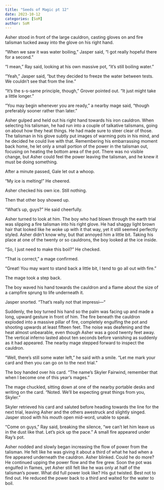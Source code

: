 ```yaml
---
title: "Seeds of Magic pt 12"
date: 2023-10-12
categories: [SoM]
author: SoM
---
```


Asher stood in front of the large cauldron, casting gloves on and fire talisman tucked away into the glove on his right hand.

“When we saw it was water boiling,” Jasper said, “I got really hopeful there for a second.”

“I mean,” Ray said, looking at his own massive pot, “it’s still boiling water.”

“Yeah,” Jasper said, “but they decided to freeze the water between tests. We couldn’t see that from the line.”

“It’s the s-s-same principle, though,” Grover pointed out. “It just might take a little longer.”

“You may begin whenever you are ready,” a nearby mage said, “though preferably sooner rather than later.”

Asher gulped and held out his right hand towards his iron cauldron. When selecting his talisman, he had run into a couple of talkative talismans, going on about how they heat things. He had made sure to steer clear of those. The talisman in his glove subtly put images of warming pots in his mind, and he decided he could live with that. Remembering his embarrassing moment back home, he let only a small portion of the power in the talisman out, focusing on heating the bottom area of the pot. There was no visible change, but Asher could feel the power leaving the talisman, and he knew it must be doing something.

After a minute passed, Gale let out a whoop.

“My ice is melting!” He cheered.

Asher checked his own ice. Still nothing.

Then that other boy showed up.

“What’s up, guys?” He said cheerfully.

Asher turned to look at him. The boy who had blown through the earth trial was slipping a fire talisman into his right glove. He had shaggy light brown hair that looked like he woke up with it that way, yet it still seemed perfectly styled. Asher didn’t know why, but that annoyed him a little bit. Taking his place at one of the twenty or so cauldrons, the boy looked at the ice inside.

“So, I just need to make this boil?” He checked.

“That is correct,” a mage confirmed.

“Great! You may want to stand back a little bit, I tend to go all out with fire.”

The mage took a step back.

The boy waved his hand towards the cauldron and a flame about the size of a campfire sprung to life underneath it.

Jasper snorted. “That’s really not that impressi—“

Suddenly, the boy turned his hand so the palm was facing up and made a long, upward gesture in front of him. The fire beneath the cauldron exploded into a massive pillar of fire, completely engulfing the pot and shooting upwards at least fifteen feet. The noise was deafening and the heat almost unbearable, even though Asher was a good twenty feet away. The vertical inferno lasted about ten seconds before vanishing as suddenly as it had appeared. The nearby mage stepped forward to inspect the cauldron.

“Well, there’s still some water left,” he said with a smile. “Let me mark your card and then you can go on to the next trial.”

The boy handed over his card. “The name’s Skyler Fairwind, remember that when I become one of this year’s mages.”

The mage chuckled, sitting down at one of the nearby portable desks and writing on the card. “Noted. We’ll be expecting great things from you, Skyler.”

Skyler retrieved his card and saluted before heading towards the line for the next trial, leaving Asher and the others awestruck and slightly singed. Jasper stood with his mouth open mid-word, unable to speak.

“Come on guys,” Ray said, breaking the silence, “we can’t let him leave us in the dust like that. Let’s pick up the pace.” A small fire appeared under Ray’s pot.

Asher nodded and slowly began increasing the flow of power from the talisman. He felt like he was giving it about a third of what he had when a fire appeared underneath the cauldron. Asher blinked. Could he do more? He continued upping the power flow and the fire grew. Soon the pot was engulfed in flames, yet Asher still felt like he was only at half of the talisman’s power. What did full power look like? His gut twisted. Best not to find out. He reduced the power back to a third and waited for the water to boil.
